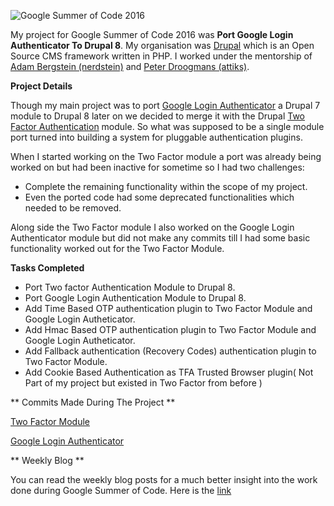 ![Google Summer of Code 2016](https://github.com/therealssj/GSoC2016-Final-Report/blob/master/static/gsco.png "Google Summer of Code 2016")

My project for Google Summer of Code 2016 was **Port Google Login Authenticator To Drupal 8**. My organisation was [Drupal](https://drupal.org) which is an Open Source CMS framework written in PHP. I worked under the mentorship of [Adam Bergstein (nerdstein)](https://www.drupal.org/u/nerdstein) and [Peter Droogmans (attiks)](https://www.drupal.org/u/attiks).

**Project Details**

Though my main project was to port [Google Login Authenticator](https://www.drupal.org/project/ga_login) a Drupal 7 module to Drupal 8 later on we decided to merge it with the Drupal [Two Factor Authentication](https://www.drupal.org/project/tfa) module. So what was supposed to be a single module port turned into building a system for pluggable authentication plugins.

When I started working on the Two Factor module a port was already being worked on but had been inactive for sometime so I had two challenges:

- Complete the remaining functionality within the scope of my project.
- Even the ported code had some deprecated functionalities which needed to be removed.

Along side the Two Factor module I also worked on the Google Login Authenticator module but did not make any commits till I had some basic functionality worked out for the Two Factor Module.

**Tasks Completed**

- Port Two factor Authentication Module to Drupal 8.
- Port Google Login Authentication Module to Drupal 8.
- Add Time Based OTP authentication plugin to Two Factor Module and Google Login Autheticator.
- Add Hmac Based OTP authentication plugin to Two Factor Module and Google Login Autheticator.
- Add Fallback authentication (Recovery Codes) authentication plugin to Two Factor Module.
- Add Cookie Based Authentication as TFA Trusted Browser plugin( Not Part of my project but existed in Two Factor from before )

** Commits Made During The Project **

[Two Factor Module](https://github.com/d8-contrib-modules/tfa/commits/master?author=therealssj)

[Google Login Authenticator](https://github.com/d8-contrib-modules/tfa/commits/master?author=therealssj)

** Weekly Blog **

You can read the weekly blog posts for a much better insight into the work done during Google Summer of Code.
Here is the [link](http://techisdope.com/category/weekly-blog/)
